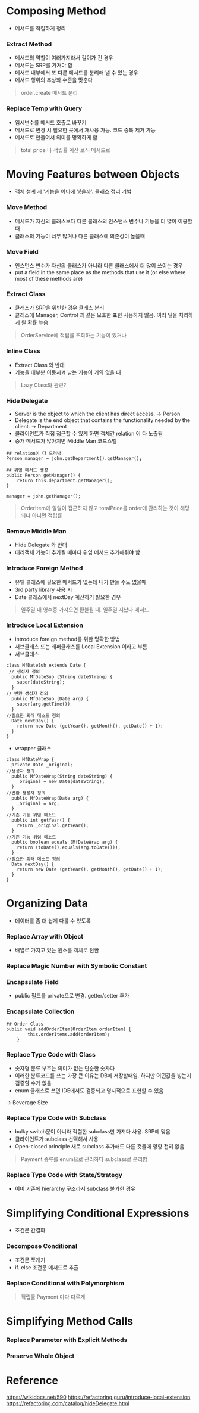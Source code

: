 # Composing Method
- 메서드를 적절하게 정리

### Extract Method
- 메서드의 역할이 여러가지라서 길이가 긴 경우
- 메서드는 SRP를 가져야 함
- 메서드 내부에서 또 다른 메서드를 분리해 낼 수 있는 경우
- 메서드 행위의 추상화 수준을 맞춘다

> order.create 메서드 분리

### Replace Temp with Query
- 임시변수를 메서드 호출로 바꾸기
- 메서드로 변경 시 필요한 곳에서 재사용 가능. 코드 중복 제거 가능
- 메서드로 만들어서 의미를 명확하게 함

> total price 나 적립률 계산 로직 메서드로


# Moving Features between Objects
- 객체 설계 시 '기능을 어디에 넣을까'. 클래스 정리 기법

### Move Method
- 메서드가 자신의 클래스보다 다른 클래스의 인스턴스 변수나 기능을 더 많이 이용할 때
- 클래스의 기능이 너무 많거나 다른 클래스에 의존성이 높을때

### Move Field
- 인스턴스 변수가 자신의 클래스가 아니라 다른 클래스에서 더 많이 쓰이는 경우
- put a field in the same place as the methods that use it (or else where most of these methods are)

### Extract Class
- 클래스가 SRP을 위반한 경우 클래스 분리
- 클래스에 Manager, Control 과 같은 모호한 표현 사용하지 않음. 여러 일을 처리하게 될 확률 높음

> OrderService에 적립률 조회하는 기능이 있거나

### Inline Class
- Extract Class 와 반대
- 기능을 대부분 이동시켜 남는 기능이 거의 없을 때

> Lazy Class와 관련?

### Hide Delegate
- Server is the object to which the client has direct access. -> Person
- Delegate is the end object that contains the functionality needed by the client. -> Department
- 클라이언트가 직접 접근할 수 있게 하면 객체간 relation 이 다 노출됨
- 중개 메서드가 많아지면 Middle Man 코드스멜
```
## relation이 다 드러남
Person manager = john.getDepartment().getManager();

## 위임 메서드 생성
public Person getManager() {
    return this.department.getManager();
}

manager = john.getManager();
```

> OrderItem에 일일이 접근하지 않고 totalPrice를 order에 관리하는 것이 해당되나
아니면 적립률

### Remove Middle Man
- Hide Delegate 와 반대
- 대리객체 기능이 추가될 때마다 위임 메서드 추가해줘야 함

### Introduce Foreign Method
- 유틸 클래스에 필요한 메서드가 없는데 내가 만들 수도 없을때
- 3rd party library 사용 시
- Date 클래스에서 nextDay 계산하기 필요한 경우

> 일주일 내 영수증 가져오면 환불될 때. 일주일 지났나 메서드

### Introduce Local Extension
- introduce foreign method를 위한 명확한 방법
- 서브클래스 또는 래퍼클래스를 Local Extension 이라고 부름
- 서브클래스
```
class MfDateSub extends Date {
 // 생성자 정의
  public MfDateSub (String dateString) {
    super(dateString);
  }
// 변환 생성자 정의
  public MfDateSub (Date arg) {
    super(arg.getTime())
  }
//필요한 외래 메소드 정의
  Date nextDay() {
    return new Date (getYear(), getMonth(), getDate() + 1);
  }
}
```
- wrapper 클래스
```
class MfDateWrap {
  private Date _original;
//생성자 정의
  public MfDateWrap(String dateString) {
    _original = new Date(dateString);
  }
//변환 생성자 정의
  public MfDateWrap(Date arg) {
    _original = arg;
  }
//기존 기능 위임 메소드
  public int getYear() {
    return _original.getYear();
  }
//기존 기능 위임 메소드
  public boolean equals (MfDateWrap arg) {
    return (toDate().equals(arg.toDate()));
  }
//필요한 외래 메소드 정의
  Date nextDay() {
    return new Date (getYear(), getMonth(), getDate() + 1);
  }
}
```

# Organizing Data
- 데이터를 좀 더 쉽게 다룰 수 있도록

### Replace Array with Object 
- 배열로 가지고 있는 원소를 객체로 전환

### Replace Magic Number with Symbolic Constant

### Encapsulate Field
- public 필드를 private으로 변경. getter/setter 추가

### Encapsulate Collection
```
## Order Class
public void addOrderItem(OrderItem orderItem) {
        this.orderItems.add(orderItem);
    }
```

### Replace Type Code with Class
- 숫자형 분류 부호는 의미가 없는 단순한 숫자다
- 이러한 분류코드를 쓰는 가장 큰 이유는 DB에 저장할때임. 하지만 어떤값을 넣는지 검증할 수가 없음
- enum 클래스로 쓰면 IDE에서도 검증되고 명시적으로 표현할 수 있음

-> Beverage Size

### Replace Type Code with Subclass
- bulky switch문이 아니라 적절한 subclass만 가져다 사용. SRP에 맞음
- 클라이언트가 subclass 선택해서 사용
- Open-closed principle 새로 subclass 추가해도 다른 것들에 영향 전혀 없음

> Payment 종류를 enum으로 관리하다 subclass로 분리함


### Replace Type Code with State/Strategy
- 이미 기존에 hierarchy 구조라서 subclass 불가한 경우

# Simplifying Conditional Expressions
- 조건문 간결화

### Decompose Conditional
- 조건문 쪼개기
- if..else 조건문 메서드로 추출

### Replace Conditional with Polymorphism
> 적립률 Payment 마다 다르게

# Simplifying Method Calls

### Replace Parameter with Explicit Methods 

### Preserve Whole Object






# Reference
https://wikidocs.net/590
https://refactoring.guru/introduce-local-extension
https://refactoring.com/catalog/hideDelegate.html
